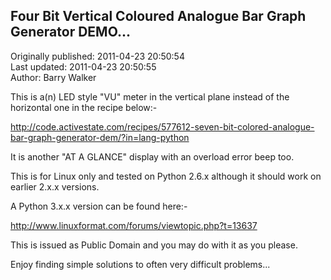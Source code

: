 ## Four Bit Vertical Coloured Analogue Bar Graph Generator DEMO...  
Originally published: 2011-04-23 20:50:54  
Last updated: 2011-04-23 20:50:55  
Author: Barry Walker  
  
This is a(n) LED style "VU" meter in the vertical plane instead of the horizontal one in the recipe below:-

http://code.activestate.com/recipes/577612-seven-bit-colored-analogue-bar-graph-generator-dem/?in=lang-python

It is another "AT A GLANCE" display with an overload error beep too.

This is for Linux only and tested on Python 2.6.x although it should work on earlier 2.x.x versions.

A Python 3.x.x version can be found here:-

http://www.linuxformat.com/forums/viewtopic.php?t=13637

This is issued as Public Domain and you may do with it as you please.

Enjoy finding simple solutions to often very difficult problems...
